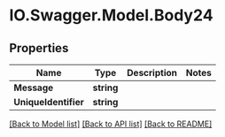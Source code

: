 # IO.Swagger.Model.Body24
## Properties

Name | Type | Description | Notes
------------ | ------------- | ------------- | -------------
**Message** | **string** |  | 
**UniqueIdentifier** | **string** |  | 

[[Back to Model list]](../README.md#documentation-for-models) [[Back to API list]](../README.md#documentation-for-api-endpoints) [[Back to README]](../README.md)


